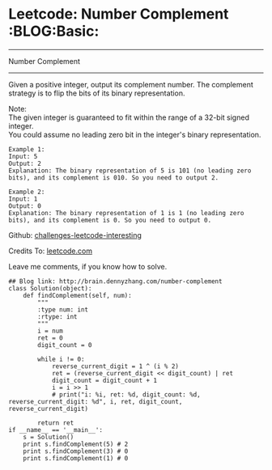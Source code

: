 # Leetcode: Number Complement     :BLOG:Basic:


---

Number Complement  

---

Given a positive integer, output its complement number. The complement strategy is to flip the bits of its binary representation.  

Note:  
The given integer is guaranteed to fit within the range of a 32-bit signed integer.  
You could assume no leading zero bit in the integer's binary representation.  

    Example 1:
    Input: 5
    Output: 2
    Explanation: The binary representation of 5 is 101 (no leading zero bits), and its complement is 010. So you need to output 2.

    Example 2:
    Input: 1
    Output: 0
    Explanation: The binary representation of 1 is 1 (no leading zero bits), and its complement is 0. So you need to output 0.

Github: [challenges-leetcode-interesting](https://github.com/DennyZhang/challenges-leetcode-interesting/tree/master/number-complement)  

Credits To: [leetcode.com](https://leetcode.com/problems/number-complement/description/)  

Leave me comments, if you know how to solve.  

    ## Blog link: http://brain.dennyzhang.com/number-complement
    class Solution(object):
        def findComplement(self, num):
            """
            :type num: int
            :rtype: int
            """
            i = num
            ret = 0
            digit_count = 0
    
            while i != 0:
                reverse_current_digit = 1 ^ (i % 2)
                ret = (reverse_current_digit << digit_count) | ret
                digit_count = digit_count + 1
                i = i >> 1
                # print("i: %i, ret: %d, digit_count: %d, reverse_current_digit: %d", i, ret, digit_count, reverse_current_digit)
    
            return ret
    if __name__ == '__main__':
        s = Solution()
        print s.findComplement(5) # 2
        print s.findComplement(3) # 0
        print s.findComplement(1) # 0